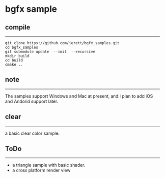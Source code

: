 # bgfx sample

## compile 
---
```
git clone https://github.com/jerett/bgfx_samples.git
cd bgfx_samples
git submodule update  --init  --recursive
mkdir build
cd build
cmake ..
```

## note
---
The samples support Windows and Mac at present, and I plan to add iOS and Andorid support later.

## clear
---
a basic clear color sample.

## ToDo 
---
* a triangle sample with basic shader.
* a cross platform render view